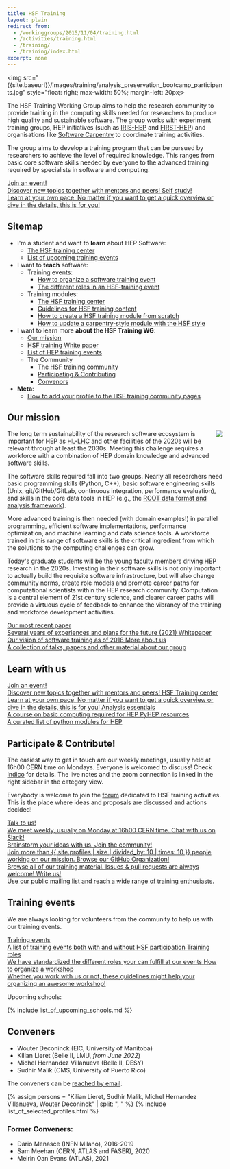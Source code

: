 ```yaml
---
title: HSF Training
layout: plain
redirect_from:
  - /workinggroups/2015/11/04/training.html
  - /activities/training.html
  - /training/
  - /training/index.html
excerpt: none
---
```


<img src="{{site.baseurl}}/images/training/analysis_preservation_bootcamp_participants.jpg" style="float: right; max-width: 50%; margin-left: 20px;>

The HSF Training Working Group aims to help the research community to provide training in the computing skills needed for researchers to produce high quality and sustainable software. The group works with experiment training groups, HEP initiatives (such as [IRIS-HEP](https://iris-hep.org/) and [FIRST-HEP](https://first-hep.org/)) and organisations like [Software Carpentry](https://software-carpentry.org/) to coordinate training activities.

The group aims to develop a training program that can be pursued by researchers to achieve the level of required knowledge. This ranges from basic core software skills needed by everyone to the advanced training required by specialists in software and computing.

<div class="big-link-container">
  <a href="{{site.baseurl}}/Schools/events.html">
    Join an event!<br/>
    Discover new topics together with mentors and peers!
  </a>
  <a href="{{site.baseurl}}/training/curriculum.html">
    Self study!<br/>
    Learn at your own pace. No matter if you want to get a quick overview
    or dive in the details, this is for you!
  </a>
</div>

## Sitemap

* I'm a student and want to **learn** about HEP Software:
  * [The HSF training center]({{site.baseurl}}/training/curriculum.html)
  * [List of upcoming training events]({{site.baseurl}}/Schools/events.html)
* I want to **teach** software:
  * Training events:
    * [How to organize a software training event]({{site.baseurl}}/training/howto-event.html)
    * [The different roles in an HSF-training event]({{site.baseurl}}/training/educators.html)
  * Training modules:
    * [The HSF training center]({{site.baseurl}}/training/curriculum.html)
    * [Guidelines for HSF training content]({{site.baseurl}}/training/module-guidelines.html)
    * [How to create a HSF training module from scratch]({{site.baseurl}}/training/howto-new-module.html)
    * [How to update a carpentry-style module with the HSF style]({{site.baseurl}}/training/howto-update-module-style.html)
* I want to learn more **about the HSF Training WG**:
  * [Our mission]({{site.baseurl}}/workinggroups/training.html#our-mission)
  * [HSF training White paper](https://arxiv.org/abs/1807.02875)
  * [List of HEP training events](https://indico.cern.ch/category/11386/)
  * The Community
    * [The HSF training community]({{site.baseurl}}/training/community.html)
    * [Participating & Contributing]({{site.baseurl}}/workinggroups/training.html#how-to-participate-and-contribute)
    * [Convenors]({{site.baseurl}}/workinggroups/training.html#conveners)
* **Meta**:
  * [How to add your profile to the HSF training community pages]({{site.baseurl}}/howto-profile.html)

## Our mission

<img src="{{site.baseurl}}/images/training/instructor_mentor_small.jpg" style="float: right; max-width: 50%; margin-left: 20px;">

The long term sustainability of the research software ecosystem is important for HEP as [HL-LHC](https://home.cern/science/accelerators/high-luminosity-lhc) and other facilities of the 2020s will be relevant through at least the 2030s. Meeting this challenge requires a workforce with a combination of HEP domain knowledge and advanced software skills.

The software skills required fall into two groups. Nearly all researchers need basic programming skills (Python, C++), basic software engineering skills (Unix, git/GitHub/GitLab, continuous integration, performance evaluation), and skills in the core data tools in HEP (e.g., the [ROOT data format and analysis framework](https://root.cern.ch/)).

More advanced training is then needed (with domain examples!) in parallel programming, efficient software implementations, performance optimization, and machine learning and data science tools. A workforce trained in this range of software skills is the critical ingredient from which the solutions to the computing challenges can grow.

Today's graduate students will be the young faculty members driving HEP research in the 2020s. Investing in their software skills is not only important to actually build the requisite software infrastructure, but will also change community norms, create role models and promote career paths for computational scientists within the HEP research community. Computation is a central element of 21st century science, and clearer career paths will provide a virtuous cycle of feedback to enhance the vibrancy of the training and workforce development activities.

<div class="big-link-container">
  <a href="https://arxiv.org/abs/2103.00659">
    Our most recent paper<br/>
    Several years of experiences and plans for the future (2021)
  </a>
  <a href="https://arxiv.org/abs/1807.02875">
    Whitepaper<br/>
    Our vision of software training as of 2018
  </a>
  <a href="{{site.baseurl}}/training/resources">
    More about us<br/>
    A collection of talks, papers and other material about our group
  </a>
</div>

## Learn with us

<div class="big-link-container">
  <a href="{{site.baseurl}}/Schools/events.html">
    Join an event!<br/>
    Discover new topics together with mentors and peers!
  </a>
  <a href="{{site.baseurl}}/training/curriculum.html">
    HSF Training center<br/>
    Learn at your own pace. No matter if you want to get a quick overview
    or dive in the details, this is for you!
  </a>
  <a href="https://hsf-training.github.io/analysis-essentials/">
    Analysis essentials<br/>
    A course on basic computing required for HEP
  </a>
  <a href="https://github.com/hsf-training/PyHEP-resources">
    PyHEP resources<br/>
    A curated list of python modules for HEP
  </a>
</div>

## Participate & Contribute!

The easiest way to get in touch are our weekly meetings, usually held at 16h00 CERN time on Mondays. Everyone is welcomed to discuss! Check [Indico](https://indico.cern.ch/category/10294/) for details. The live notes and the zoom connection is linked in the right sidebar in the category view.

Everybody is welcome to join the [forum](https://groups.google.com/forum/#!forum/hsf-training-wg) dedicated to HSF training activities. This is the place where ideas and proposals are discussed and actions decided!

<div class="big-link-container">
  <a href="https://indico.cern.ch/category/10294/">
    Talk to us!<br/>
    We meet weekly, usually on Monday at 16h00 CERN time.
  </a>
  <a href="https://join.slack.com/t/hsftraining/shared_invite/zt-18sa7y3s6-5QuNY0sSnlP6HSNvoFREkg">
    Chat with us on Slack!<br/>
    Brainstorm your ideas with us. 
  </a>   
  <a href="{{site.baseurl}}/training/community.html">
    Join the community!<br/>
    Join more than {{ site.profiles | size | divided_by: 10 | times: 10 }} people working on our mission.
  </a>
  <a href="https://github.com/hsf-training/PyHEP-resources">
    Browse our GitHub Organization!<br/>
    Browse all of our training material. Issues & pull requests are always welcome!
  </a>
  <a href="https://groups.google.com/forum/#!forum/hsf-training-wg">
    Write us!<br/>
    Use our public mailing list and reach a wide range of training enthusiasts.
  </a>
</div>

## Training events

We are always looking for volunteers from the community to help us with our training events.

<div class="big-link-container">
  <a href="{{site.baseurl}}/Schools/events.html">
    Training events<br/>
    A list of training events both with and without HSF participation
  </a>
  <a href="{{site.baseurl}}/training/educators.html">
    Training roles<br/>
    We have standardized the different roles your can fulfill at our events
  </a>
  <a href="{{site.baseurl}}/training/howto-event.html">
    How to organize a workshop<br/>
    Whether you work with us or not, these guidelines might help your organizing an awesome workshop!
  </a>
</div>

Upcoming schools:

{% include list_of_upcoming_schools.md %}

## Conveners

- Wouter Deconinck (EIC, University of Manitoba)
- Kilian Lieret (Belle II, LMU, *from June 2022*)
- Michel Hernandez Villanueva (Belle II, DESY)
- Sudhir Malik (CMS, University of Puerto Rico)

The conveners can be [reached by email](mailto:michel.hernandez.villanueva@desy.de,wouter.deconinck@umanitoba.ca,malik@fnal.gov,kilian.lieret@posteo.de). <!-- markdown-link-check-disable-line -->

{% assign persons = "Kilian Lieret, Sudhir Malik, Michel Hernandez Villanueva, Wouter Deconinck" | split: ", " %}
{% include list_of_selected_profiles.html %}
### Former Conveners:

- Dario Menasce (INFN Milano), 2016-2019
- Sam Meehan (CERN, ATLAS and FASER), 2020
- Meirin Oan Evans (ATLAS), 2021
